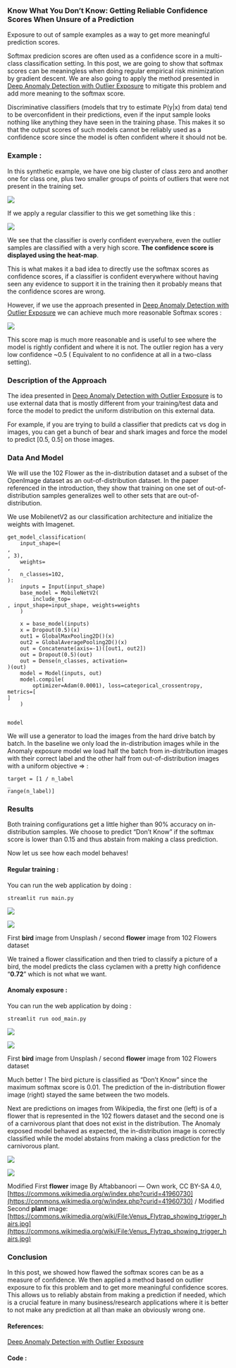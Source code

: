 ### Know What You Don’t Know: Getting Reliable Confidence Scores When Unsure of a Prediction

Exposure to out of sample examples as a way to get more meaningful prediction
scores.

Softmax predicion scores are often used as a confidence score in a multi-class
classification setting. In this post, we are going to show that softmax scores
can be meaningless when doing regular empirical risk minimization by gradient
descent. We are also going to apply the method presented in [Deep Anomaly
Detection with Outlier Exposure](https://arxiv.org/abs/1812.04606) to mitigate
this problem and add more meaning to the softmax score.

Discriminative classifiers (models that try to estimate P(y|x) from data) tend
to be overconfident in their predictions, even if the input sample looks nothing
like anything they have seen in the training phase. This makes it so that the
output scores of such models cannot be reliably used as a confidence score since
the model is often confident where it should not be.

### Example :

In this synthetic example, we have one big cluster of class zero and another one
for class one, plus two smaller groups of points of outliers that were not
present in the training set.

![](https://cdn-images-1.medium.com/max/800/1*6PYjL96Azr1lI9pvNEMoOQ.jpeg)


If we apply a regular classifier to this we get something like this :

![](https://cdn-images-1.medium.com/max/800/1*dSyDRCbsBCjNor2dgQkTuA.jpeg)

We see that the classifier is overly confident everywhere, even the outlier
samples are classified with a very high score. **The confidence score is
displayed using the heat-map**.

This is what makes it a bad idea to directly use the softmax scores as
confidence scores, if a classifier is confident everywhere without having seen
any evidence to support it in the training then it probably means that the
confidence scores are wrong.

However, if we use the approach presented in [Deep Anomaly Detection with
Outlier Exposure](https://arxiv.org/abs/1812.04606) we can achieve much more
reasonable Softmax scores :

![](https://cdn-images-1.medium.com/max/800/1*bg3-SJWh1fhDbFTd6_F5LQ.jpeg)


This score map is much more reasonable and is useful to see where the model is
rightly confident and where it is not. The outlier region has a very low
confidence ~0.5 ( Equivalent to no confidence at all in a two-class setting).

### Description of the Approach

The idea presented in [Deep Anomaly Detection with Outlier
Exposure](https://arxiv.org/abs/1812.04606) is to use external data that is
mostly different from your training/test data and force the model to predict the
uniform distribution on this external data.

For example, if you are trying to build a classifier that predicts cat vs dog in
images, you can get a bunch of bear and shark images and force the model to
predict \[0.5, 0.5\] on those images.

### Data And Model

We will use the 102 Flower as the in-distribution dataset and a subset of the
OpenImage dataset as an out-of-distribution dataset. In the paper referenced in
the introduction, they show that training on one set of out-of-distribution
samples generalizes well to other sets that are out-of-distribution.

We use MobilenetV2 as our classification architecture and initialize the weights
with Imagenet.

    get_model_classification(
        input_shape=(
    , 
    , 3),
        weights=
    ,
        n_classes=102,
    ):
        inputs = Input(input_shape)
        base_model = MobileNetV2(
            include_top=
    , input_shape=input_shape, weights=weights
        )

        x = base_model(inputs)
        x = Dropout(0.5)(x)
        out1 = GlobalMaxPooling2D()(x)
        out2 = GlobalAveragePooling2D()(x)
        out = Concatenate(axis=-1)([out1, out2])
        out = Dropout(0.5)(out)
        out = Dense(n_classes, activation=
    )(out)
        model = Model(inputs, out)
        model.compile(
            optimizer=Adam(0.0001), loss=categorical_crossentropy, metrics=[
    ]
        )

        
    model

We will use a generator to load the images from the hard drive batch by batch.
In the baseline we only load the in-distribution images while in the Anomaly
exposure model we load half the batch from in-distribution images with their
correct label and the other half from out-of-distribution images with a uniform
objective => :

    target = [1 / n_label 
    _ 
    range(n_label)]

### Results

Both training configurations get a little higher than 90% accuracy on
in-distribution samples. We choose to predict “Don’t Know” if the softmax score
is lower than 0.15 and thus abstain from making a class prediction.

Now let us see how each model behaves!

#### Regular training :

You can run the web application by doing :

    streamlit run main.py

![](https://cdn-images-1.medium.com/max/600/1*-hN4n4o2yefb-Hxq25V8cw.png)

![](https://cdn-images-1.medium.com/max/600/1*oqqdPPFzqA0Yk7lkVTeVsw.png)

<span class="figcaption_hack">First **bird** image from Unsplash / second **flower** image from 102 Flowers
dataset</span>

We trained a flower classification and then tried to classify a picture of a
bird, the model predicts the class cyclamen with a pretty high confidence
“**0.72**” which is not what we want.

#### Anomaly exposure :

You can run the web application by doing :

    streamlit run ood_main.py

![](https://cdn-images-1.medium.com/max/600/1*8sBYaC8z90FZAmj0K4V-6g.png)

![](https://cdn-images-1.medium.com/max/600/1*kCP4X0tZr77V2529d5fR-Q.png)

<span class="figcaption_hack">First **bird** image from Unsplash / second **flower** image from 102 Flowers
dataset</span>

Much better ! The bird picture is classified as “Don’t Know” since the maximum
softmax score is 0.01. The prediction of the in-distribution flower image
(right) stayed the same between the two models.

Next are predictions on images from Wikipedia, the first one (left) is of a
flower that is represented in the 102 flowers dataset and the second one is of a
carnivorous plant that does not exist in the distribution. The Anomaly exposed
model behaved as expected, the in-distribution image is correctly classified
while the model abstains from making a class prediction for the carnivorous
plant.

![](https://cdn-images-1.medium.com/max/600/1*BWXTdRL25e0p7MxgJp2sfg.png)

![](https://cdn-images-1.medium.com/max/800/1*1RsZhKRt6wPyWJlDShe01A.png)

<span class="figcaption_hack">Modified First **flower** image By Aftabbanoori — Own work, CC BY-SA 4.0,
[https://commons.wikimedia.org/w/index.php?curid=41960730](https://commons.wikimedia.org/w/index.php?curid=41960730)
/ Modified Second **plant** image:
[https://commons.wikimedia.org/wiki/File:Venus_Flytrap_showing_trigger_hairs.jpg](https://commons.wikimedia.org/wiki/File:Venus_Flytrap_showing_trigger_hairs.jpg)</span>

### Conclusion

In this post, we showed how flawed the softmax scores can be as a measure of
confidence. We then applied a method based on outlier exposure to fix this
problem and to get more meaningful confidence scores. This allows us to reliably
abstain from making a prediction if needed, which is a crucial feature in many
business/research applications where it is better to not make any prediction at
all than make an obviously wrong one.

#### References:

[Deep Anomaly Detection with Outlier Exposure](https://arxiv.org/abs/1812.04606)

#### Code :

<br>
